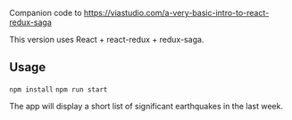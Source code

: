 Companion code to https://viastudio.com/a-very-basic-intro-to-react-redux-saga

This version uses React + react-redux + redux-saga.

## Usage

`npm install`
`npm run start`

The app will display a short list of significant earthquakes in the last week.
